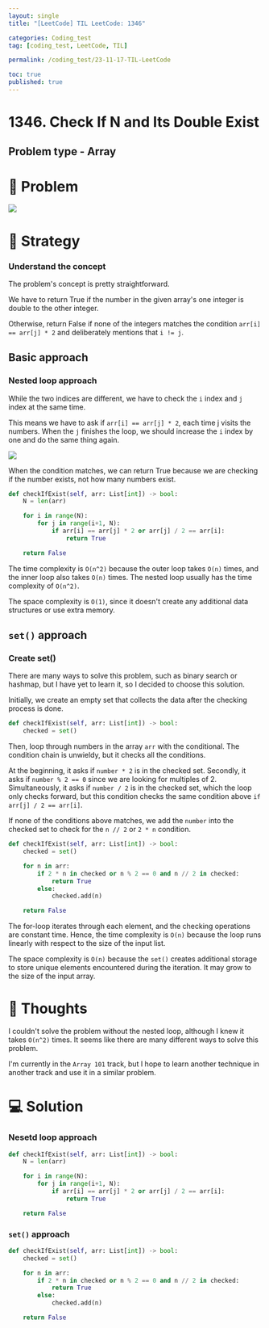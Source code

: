 ```yaml
---
layout: single
title: "[LeetCode] TIL LeetCode: 1346"

categories: Coding_test
tag: [coding_test, LeetCode, TIL]

permalink: /coding_test/23-11-17-TIL-LeetCode

toc: true
published: true
---
```


# 1346. Check If N and Its Double Exist

## Problem type - Array

# 🧩 Problem

![](https://velog.velcdn.com/images/devbang/post/79ea728b-29c1-4731-9a5e-77802cbb9d78/image.png)

# 🎯 Strategy

### Understand the concept

The problem's concept is pretty straightforward.

We have to return True if the number in the given array's one integer is double to the other integer.

Otherwise, return False if none of the integers matches the condition `arr[i] == arr[j] * 2` and deliberately mentions that `i != j`.

## Basic approach

### Nested loop approach

While the two indices are different, we have to check the `i` index and `j` index at the same time.

This means we have to ask if `arr[i] == arr[j] * 2`, each time j visits the numbers. When the `j` finishes the loop, we should increase the `i` index by one and do the same thing again.

![](https://velog.velcdn.com/images/devbang/post/c11ce0d7-27a4-4a76-890b-f9217f6718fc/image.jpeg)

When the condition matches, we can return True because we are checking if the number exists, not how many numbers exist.

```python
def checkIfExist(self, arr: List[int]) -> bool:
	N = len(arr)

    for i in range(N):
    	for j in range(i+1, N):
        	if arr[i] == arr[j] * 2 or arr[j] / 2 == arr[i]:
            	return True

    return False
```

The time complexity is `O(n^2)` because the outer loop takes `O(n)` times, and the inner loop also takes `O(n)` times. The nested loop usually has the time complexity of `O(n^2)`.

The space complexity is `O(1)`, since it doesn't create any additional data structures or use extra memory.

## `set()` approach

### Create set()

There are many ways to solve this problem, such as binary search or hashmap, but I have yet to learn it, so I decided to choose this solution.

Initially, we create an empty set that collects the data after the checking process is done.

```python
def checkIfExist(self, arr: List[int]) -> bool:
	checked = set()
```

Then, loop through numbers in the array `arr` with the conditional. The condition chain is unwieldy, but it checks all the conditions.

At the beginning, it asks if `number * 2` is in the checked set.
Secondly, it asks if `number % 2 == 0` since we are looking for multiples of 2.
Simultaneously, it asks if `number / 2` is in the checked set, which the loop only checks forward, but this condition checks the same condition above `if arr[j] / 2 == arr[i]`.

If none of the conditions above matches, we add the `number` into the checked set to check for the `n // 2` or `2 * n` condition.

```python
def checkIfExist(self, arr: List[int]) -> bool:
	checked = set()

    for n in arr:
    	if 2 * n in checked or n % 2 == 0 and n // 2 in checked:
        	return True
        else:
        	checked.add(n)

    return False
```

The for-loop iterates through each element, and the checking operations are constant time. Hence, the time complexity is `O(n)` because the loop runs linearly with respect to the size of the input list.

The space complexity is `O(n)` because the `set()` creates additional storage to store unique elements encountered during the iteration. It may grow to the size of the input array.

# 📌 Thoughts

I couldn't solve the problem without the nested loop, although I knew it takes `O(n^2)` times. It seems like there are many different ways to solve this problem.

I'm currently in the `Array 101` track, but I hope to learn another technique in another track and use it in a similar problem.

# 💻 Solution

### Nesetd loop approach

```python
def checkIfExist(self, arr: List[int]) -> bool:
	N = len(arr)

    for i in range(N):
    	for j in range(i+1, N):
        	if arr[i] == arr[j] * 2 or arr[j] / 2 == arr[i]:
            	return True

	return False
```

### `set()` approach

```python
def checkIfExist(self, arr: List[int]) -> bool:
	checked = set()

    for n in arr:
    	if 2 * n in checked or n % 2 == 0 and n // 2 in checked:
        	return True
        else:
        	checked.add(n)

	return False
```
